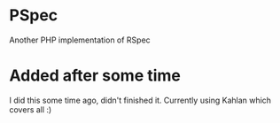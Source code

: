 # PSpec
Another PHP implementation of RSpec

# Added after some time
I did this some time ago, didn't finished it. Currently using Kahlan which covers all :)
